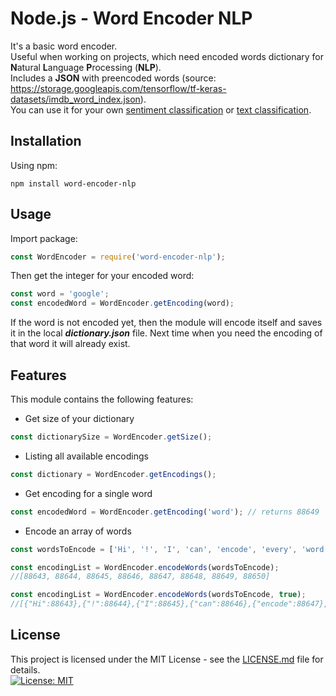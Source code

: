 Node.js - Word Encoder NLP
=========

It's a basic word encoder.  
Useful when working on projects, which need encoded words dictionary for **N**atural **L**anguage **P**rocessing (**NLP**).  
Includes a **JSON** with preencoded words (source: https://storage.googleapis.com/tensorflow/tf-keras-datasets/imdb_word_index.json).  
You can use it for your own [sentiment classification](https://github.com/tensorflow/tfjs-examples/tree/master/sentiment) or [text classification](https://www.tensorflow.org/alpha/tutorials/sequences/text_classification_rnn).
## Installation
Using npm:  
```cli
npm install word-encoder-nlp
```
## Usage
Import package:  
```js
const WordEncoder = require('word-encoder-nlp');
```
Then get the integer for your encoded word:
```js
const word = 'google';
const encodedWord = WordEncoder.getEncoding(word);
```
If the word is not encoded yet, then the module will encode itself and saves it in the local _**dictionary.json**_ file. Next time when you need the encoding of that word it will already exist.  
## Features
This module contains the following features:  
- Get size of your dictionary
```js
const dictionarySize = WordEncoder.getSize();
```
- Listing all available encodings
```js
const dictionary = WordEncoder.getEncodings();
```
- Get encoding for a single word
```js
const encodedWord = WordEncoder.getEncoding('word'); // returns 88649
```
- Encode an array of words
```js
const wordsToEncode = ['Hi', '!', 'I', 'can', 'encode', 'every', 'word', '.'];

const encodingList = WordEncoder.encodeWords(wordsToEncode);
//[88643, 88644, 88645, 88646, 88647, 88648, 88649, 88650]

const encodingList = WordEncoder.encodeWords(wordsToEncode, true);
//[{"Hi":88643},{"!":88644},{"I":88645},{"can":88646},{"encode":88647},{"every":88648},{"word":88649},{".":88650}]
```

## License
This project is licensed under the MIT License  - see the [LICENSE.md](LICENSE.md) file for details.   
[![License: MIT](https://img.shields.io/badge/License-MIT-yellow.svg)](https://opensource.org/licenses/MIT)